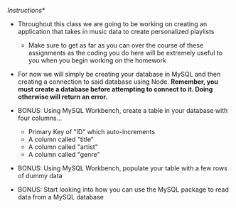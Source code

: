*Instructions**

 * Throughout this class we are going to be working on creating an application that takes in music data to create personalized playlists

   * Make sure to get as far as you can over the course of these assignments as the coding you do here will be extremely useful to you when you begin working on the homework

 * For now we will simply be creating your database in MySQL and then creating a connection to said database using Node. **Remember, you must create a database before attempting to connect to it. Doing otherwise will return an error.**

 * BONUS: Using MySQL Workbench, create a table in your database with four columns...

   * Primary Key of "ID" which auto-increments
   * A column called "title"
   * A column called "artist"
   * A column called "genre"

 * BONUS: Using MySQL Workbench, populate your table with a few rows of dummy data

 * BONUS: Start looking into how you can use the MySQL package to read data from a MySQL database